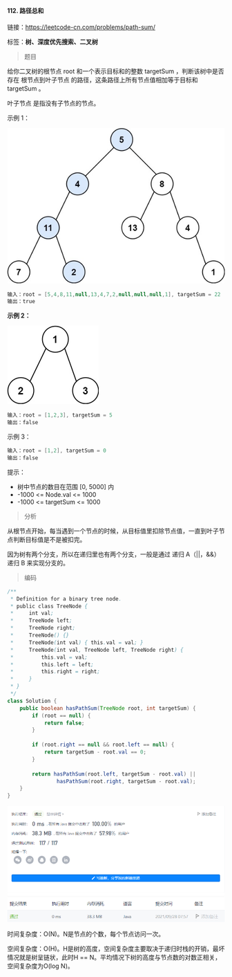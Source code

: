 #### 112. 路径总和

链接：https://leetcode-cn.com/problems/path-sum/

标签：**树、深度优先搜索、二叉树**

> 题目

给你二叉树的根节点 root 和一个表示目标和的整数 targetSum ，判断该树中是否存在 根节点到叶子节点 的路径，这条路径上所有节点值相加等于目标和 targetSum 。

叶子节点 是指没有子节点的节点。

示例 1：

![img](112.路径总和.assets/pathsum1.jpg)

```java
输入：root = [5,4,8,11,null,13,4,7,2,null,null,null,1], targetSum = 22
输出：true
```

**示例 2：**

![img](112.路径总和.assets/pathsum2.jpg)

```java
输入：root = [1,2,3], targetSum = 5
输出：false
```

示例 3：

```java
输入：root = [1,2], targetSum = 0
输出：false
```


提示：

- 树中节点的数目在范围 [0, 5000] 内
- -1000 <= Node.val <= 1000
- -1000 <= targetSum <= 1000

> 分析

从根节点开始，每当遇到一个节点的时候，从目标值里扣除节点值，一直到叶子节点判断目标值是不是被扣完。

因为树有两个分支，所以在递归里也有两个分支，一般是通过 递归 A（||，&&）递归 B 来实现分支的。

> 编码

```java
/**
 * Definition for a binary tree node.
 * public class TreeNode {
 *     int val;
 *     TreeNode left;
 *     TreeNode right;
 *     TreeNode() {}
 *     TreeNode(int val) { this.val = val; }
 *     TreeNode(int val, TreeNode left, TreeNode right) {
 *         this.val = val;
 *         this.left = left;
 *         this.right = right;
 *     }
 * }
 */
class Solution {
    public boolean hasPathSum(TreeNode root, int targetSum) {
        if (root == null) {
            return false;
        }

        if (root.right == null && root.left == null) {
            return targetSum - root.val == 0;
        }

        return hasPathSum(root.left, targetSum - root.val) ||
                hasPathSum(root.right, targetSum - root.val);
    }
}
```

![image-20210928075738582](112.路径总和.assets/image-20210928075738582.png)

时间复杂度：O(N)。N是节点的个数，每个节点访问一次。

空间复杂度：O(H)。H是树的高度，空间复杂度主要取决于递归时栈的开销，最坏情况就是树呈链状，此时H == N。平均情况下树的高度与节点数的对数正相关，空间复杂度为O(log N)。